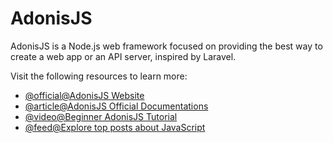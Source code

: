 # AdonisJS

AdonisJS is a Node.js web framework focused on providing the best way to create a web app or an API server, inspired by Laravel.

Visit the following resources to learn more:

- [@official@AdonisJS Website](https://adonisjs.com/)
- [@article@AdonisJS Official Documentations](https://docs.adonisjs.com/guides/introduction)
- [@video@Beginner AdonisJS Tutorial](https://www.youtube.com/watch?v=VIvBeEj9QVg\&list=PL9gT3zlT0C1Ngrii-NCPpuRvUO1mIGzwf)
- [@feed@Explore top posts about JavaScript](https://app.daily.dev/tags/javascript?ref=roadmapsh)
